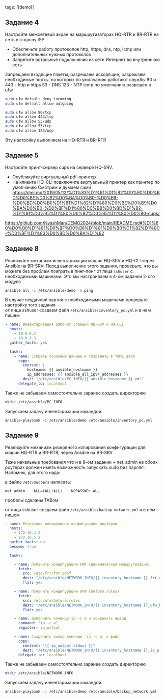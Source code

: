 tags: [[demo]]

## Задание 4
Настройте межсетевой экран на маршрутизаторах HQ-RTR и BR-RTR на
сеть в сторону ISP
- Обеспечьте работу протоколов http, https, dns, ntp, icmp или
дополнительных нужных протоколов
- Запретите остальные подключения из сети Интернет во внутреннюю
сеть

Запрещаем входящие пакеты, разрешаем исходящие, разрешаем необходимые порты, на которых по умолчанию работают службы
80 и 443 - http и https
53 - DNS
123 - NTP
icmp по умолчанию разрешен в ufw

```bash
sudo ufw default deny incoming
sudo ufw default allow outgoing

sudo ufw allow 80/tcp
sudo ufw allow 443/tcp
sudo ufw allow 53/udp
sudo ufw allow 53/tcp
sudo ufw allow 123/udp
```
Эту настройку выполняем на HQ-RTR и BR-RTR
## Задание 5
Настройте принт-сервер cups на сервере HQ-SRV.
- Опубликуйте виртуальный pdf-принтер
- На клиенте HQ-CLI подключите виртуальный принтер как принтер по умолчанию
Смотрим и думаем сами
https://dmr.md/2019/05/12/%D1%83%D1%81%D1%82%D0%B0%D0%BD%D0%BE%D0%B2%D0%BA%D0%B0-%D0%B8-%D0%BD%D0%B0%D1%81%D1%82%D1%80%D0%BE%D0%B9%D0%BA%D0%B0-%D0%BF%D1%80%D0%B8%D0%BD%D1%82-%D1%81%D0%B5%D1%80%D0%B2%D0%B5%D1%80%D0%B0-cups/

https://github.com/NyashMan/DEMO2024/blob/main/README.md#%D1%80%D0%B0%D1%81%D0%BF%D0%B8%D1%81%D0%B0%D1%82%D1%8C-%D0%BF%D1%83%D0%BD%D0%BA%D1%82

## Задание 8
Реализуйте механизм инвентаризации машин HQ-SRV и HQ-CLI через Ansible на BR-SRV:
Перед выполнение этого задания, проверьте, что вы можете без проблем поиграть в пинг-понг от лица `sshuser` с необходимыми машинами. Это мы настраиваем в 4-ом задании 2-ого модуля
```bash
ansible all -i /etc/ansible/demo -m ping
```
В случае неудачной партии с необходимыми машинами проверьте настройку того задания
<br/>
от лица sshuser создаем файл `/etc/ansible/inventory_pc.yml` и в нем пишем
```yml
- name: Инвентаризация рабочих станций HQ-SRV и HQ-CLI
  hosts:
    - 10.0.0.2
    - 10.0.3.3
  gather_facts: yes

  tasks:
    - name: Собрать основные данные и сохранить в YAML файл
      copy:
        content: |
          hostname: {{ ansible_hostname }}
          ip_addresses: {{ ansible_all_ipv4_addresses }}
        dest: "/etc/ansible/PC_INFO/{{ ansible_hostname }}.yml"
      delegate_to: localhost
```

Также не забываем самостоятельно заранее создать директорию 
```bash
mkdir /etc/ansible/PC_INFO
```

Запускаем задачу инвентаризации командой:
```shell
ansible-playbook -i /etc/ansible/demo /etc/ansible/inventory_pc.yml
```

## Задание 9
Реализуйте механизм резервного копирования конфигурации для машин HQ-RTR и BR-RTR, через Ansible на BR-SRV


Теже начальные требования что и в 8-ом задании + net_admin на обоих роутерах должен иметь возможность запускать sudo без пароля. Напомню, для этого надо:


в файле `/etc/sudoers` написать:
```
net_admin    ALL=(ALL:ALL)    NOPASSWD: ALL
```
пробелы сделаны TABом


от лица sshuser создаем файл `/etc/ansible/backup_network.yml` и в нем пишем

```yml
- name: Резервное копирование конфигурации роутеров
  hosts:
    - 172.16.4.2
    - 172.16.5.2
  gather_facts: no
  become: true

  tasks:

    - name: Получить конфигурацию FRR (динамическая маршрутизация)
      fetch:
        src: /etc/frr/frr.conf
        dest: "/etc/ansible/NETWORK_INFO/{{ inventory_hostname }}_frr.conf"
        flat: yes

    - name: Получить конфигурацию UFW (before.rules)
      fetch:
        src: /etc/ufw/before.rules
        dest: "/etc/ansible/NETWORK_INFO/{{ inventory_hostname }}_ufw_before.rules"
        flat: yes

    - name: Выполнить команду ip -c a и сохранить вывод
      command: "ip -c a"
      register: ip_output

    - name: Сохранить вывод команды 'ip -c a' в файл
      copy:
        content: "{{ ip_output.stdout }}"
        dest: "/etc/ansible/NETWORK_INFO/{{ inventory_hostname }}_ip_a.txt"
      delegate_to: localhost
```



Также не забываем самостоятельно заранее создать директорию

```bash
mkdir /etc/ansible/NETWORK_INFO
```

Запускаем задачу инвентаризации командой:

```bash
ansible-playbook -i /etc/ansible/demo /etc/ansible/backup_network.yml
```